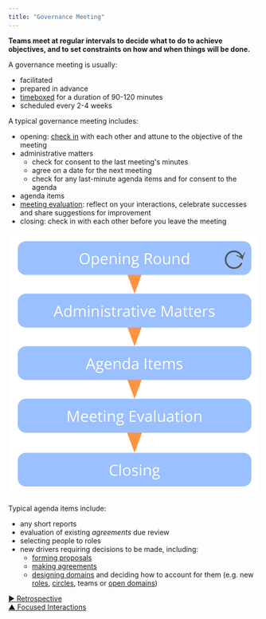 ```yaml
---
title: "Governance Meeting"
---
```



**Teams meet at regular intervals to decide what to do to achieve objectives, and to set constraints on how and when things will be done.**

A governance meeting is usually:

-   facilitated 
-   prepared in advance 
-   [timeboxed](timebox-activities.html) for a duration of 90-120 minutes
-   scheduled every 2-4 weeks

A typical governance meeting includes: 

-   opening: [check in](check-in.html) with each other and attune to the objective of the meeting
-   administrative matters 
    -   check for consent to the last meeting's minutes
    -   agree on a date for the next meeting
    -   check for any last-minute agenda items and for consent to the agenda
-   agenda items 
-   [meeting evaluation](evaluate-meetings.html): reflect on your interactions, celebrate successes and share suggestions for improvement
-   closing: check in with each other before you leave the meeting

![Phases of a governance meeting](img/meetings/governance-meeting.png)

Typical agenda items include:

-   any short reports 
-   evaluation of existing <dfn data-info="Agreement: An agreed upon guideline, process, protocol or policy designed to guide the flow of value.">agreements</dfn> due review
-   selecting people to roles 
-   new drivers requiring decisions to be made, including: 
    -   [forming proposals](co-create-proposals.html)
    -   [making agreements](consent-decision-making.html)
    -   [designing domains](clarify-domains.html) and deciding how to account for them (e.g. new [roles](role.html), [circles](circle.html), teams or [open domains](open-domain.html))




[&#9654; Retrospective](retrospective.html)<br/>[&#9650; Focused Interactions](focused-interactions.html)

